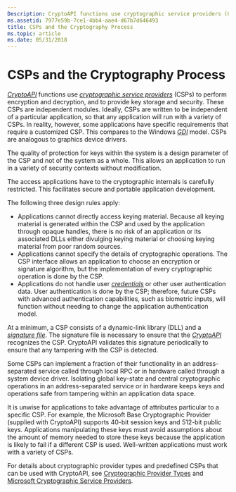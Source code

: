 ```yaml
---
Description: CryptoAPI functions use cryptographic service providers (CSPs) to perform encryption and decryption, and to provide key storage and security.
ms.assetid: 7977e59b-7ce1-4bb4-aae4-d67b7d646493
title: CSPs and the Cryptography Process
ms.topic: article
ms.date: 05/31/2018
---
```


# CSPs and the Cryptography Process

[*CryptoAPI*](../secgloss/c-gly.md) functions use [*cryptographic service providers*](../secgloss/c-gly.md) (CSPs) to perform encryption and decryption, and to provide key storage and security. These CSPs are independent modules. Ideally, CSPs are written to be independent of a particular application, so that any application will run with a variety of CSPs. In reality, however, some applications have specific requirements that require a customized CSP. This compares to the Windows [*GDI*](../secgloss/g-gly.md) model. CSPs are analogous to graphics device drivers.

The quality of protection for keys within the system is a design parameter of the CSP and not of the system as a whole. This allows an application to run in a variety of security contexts without modification.

The access applications have to the cryptographic internals is carefully restricted. This facilitates secure and portable application development.

The following three design rules apply:

-   Applications cannot directly access keying material. Because all keying material is generated within the CSP and used by the application through opaque handles, there is no risk of an application or its associated DLLs either divulging keying material or choosing keying material from poor random sources.
-   Applications cannot specify the details of cryptographic operations. The CSP interface allows an application to choose an encryption or signature algorithm, but the implementation of every cryptographic operation is done by the CSP.
-   Applications do not handle user [*credentials*](../secgloss/c-gly.md) or other user authentication data. User authentication is done by the CSP; therefore, future CSPs with advanced authentication capabilities, such as biometric inputs, will function without needing to change the application authentication model.

At a minimum, a CSP consists of a dynamic-link library (DLL) and a [*signature file*](../secgloss/s-gly.md). The signature file is necessary to ensure that the [*CryptoAPI*](../secgloss/c-gly.md) recognizes the CSP. CryptoAPI validates this signature periodically to ensure that any tampering with the CSP is detected.

Some CSPs can implement a fraction of their functionality in an address-separated service called through local RPC or in hardware called through a system device driver. Isolating global key-state and central cryptographic operations in an address-separated service or in hardware keeps keys and operations safe from tampering within an application data space.

It is unwise for applications to take advantage of attributes particular to a specific CSP. For example, the Microsoft Base Cryptographic Provider (supplied with CryptoAPI) supports 40-bit session keys and 512-bit public keys. Applications manipulating these keys must avoid assumptions about the amount of memory needed to store these keys because the application is likely to fail if a different CSP is used. Well-written applications must work with a variety of CSPs.

For details about cryptographic provider types and predefined CSPs that can be used with CryptoAPI, see [Cryptographic Provider Types](cryptographic-provider-types.md) and [Microsoft Cryptographic Service Providers](microsoft-cryptographic-service-providers.md).

 

 